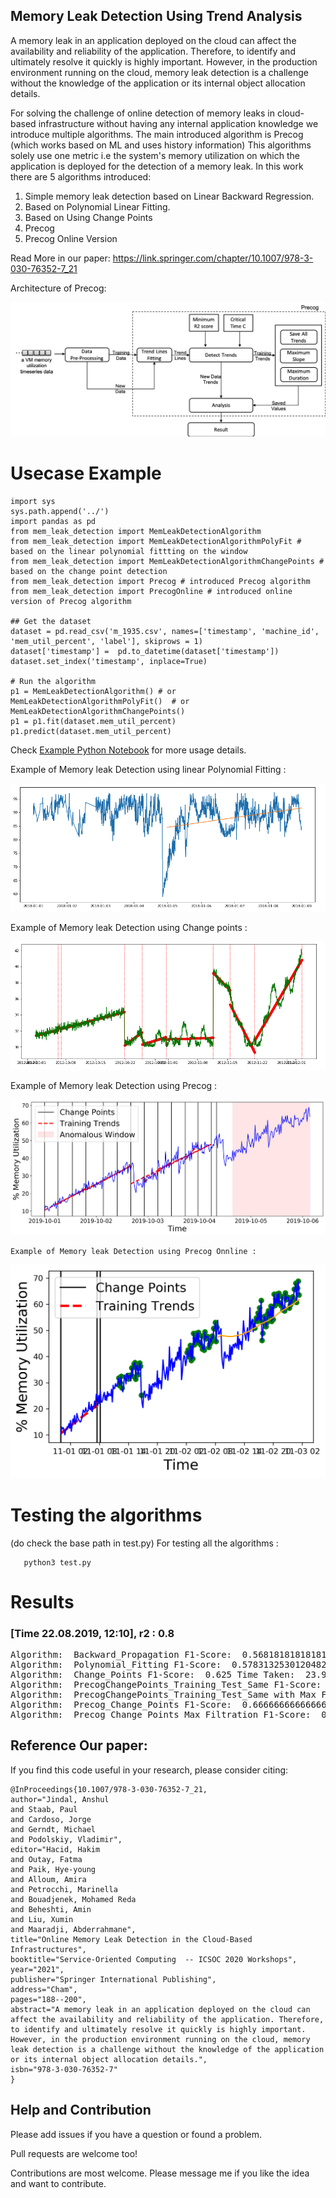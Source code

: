 ## Memory Leak Detection Using Trend Analysis

A memory leak in an application deployed on the cloud can affect the availability and reliability of the application. 
Therefore, to identify and ultimately resolve it quickly is highly important. 
However,  in the production environment running on the cloud, memory leak detection 
is a challenge without the knowledge of the application or its internal object allocation details. 


For solving the challenge of online detection of memory leaks in cloud-based infrastructure 
without having any internal application knowledge we introduce multiple algorithms. 
 The main introduced algorithm is Precog (which works based on ML and uses history information)
 This algorithms solely use one metric i.e the system's memory utilization on 
 which the application is deployed for the detection of a memory leak. In this work there are 5 algorithms introduced: 
 
 1. Simple memory leak detection based on Linear Backward Regression.
 2. Based on Polynomial Linear Fitting.
 3. Based on Using Change Points
 4. Precog
 5. Precog Online Version
 


Read More in our paper: https://link.springer.com/chapter/10.1007/978-3-030-76352-7_21

Architecture of Precog: 
<p align="center">
<img src="https://github.com/ansjin/memory_leak_detection/blob/master/docs/Precog.png"></img>
</p> 

# Usecase Example
 ```
import sys
sys.path.append('../')
import pandas as pd
from mem_leak_detection import MemLeakDetectionAlgorithm
from mem_leak_detection import MemLeakDetectionAlgorithmPolyFit # based on the linear polynomial fittting on the window
from mem_leak_detection import MemLeakDetectionAlgorithmChangePoints # based on the change point detection
from mem_leak_detection import Precog # introduced Precog algorithm
from mem_leak_detection import PrecogOnline # introduced online version of Precog algorithm

## Get the dataset 
dataset = pd.read_csv('m_1935.csv', names=['timestamp', 'machine_id', 'mem_util_percent', 'label'], skiprows = 1)
dataset['timestamp'] =  pd.to_datetime(dataset['timestamp'])
dataset.set_index('timestamp', inplace=True)

# Run the algorithm
p1 = MemLeakDetectionAlgorithm() # or MemLeakDetectionAlgorithmPolyFit()  # or MemLeakDetectionAlgorithmChangePoints() 
p1 = p1.fit(dataset.mem_util_percent)
p1.predict(dataset.mem_util_percent)
 ```
 
 Check [Example Python Notebook](./example/memory_leak_detection_algo%20(example1).ipynb) for more usage details. 
 
 Example of Memory leak Detection using linear Polynomial Fitting : 
 
 ![Polynomial Fitting on the sample data](./docs/example_polyfit.png)
 
 
  Example of Memory leak Detection using Change points : 
 
 ![Using Change Point Detection on the sample data](./docs/example_change_point.png)
 
   Example of Memory leak Detection using Precog : 
 
 ![Using Change Point Detection on the sample data](./docs/precog_perf.png)
 
    Example of Memory leak Detection using Precog Onnline : 
 
 ![Using Change Point Detection on the sample data](./docs/precog_perf_1.png)

# Testing the algorithms
(do check the base path in test.py)
For testing all the algorithms :
 ```
    python3 test.py
  ```

# Results 
### [Time 22.08.2019, 12:10], r2 : 0.8
<pre>
Algorithm:  Backward_Propagation F1-Score:  0.5681818181818182 Time Taken:  97.964118172 TP :  25 FP :  38 TN :  7 FN :  0 TTP :  25 TTN :  45
Algorithm:  Polynomial_Fitting F1-Score:  0.5783132530120482 Time Taken:  92.99911340699998 TP :  24 FP :  34 TN :  11 FN :  1 TTP :  25 TTN :  45
Algorithm:  Change_Points F1-Score:  0.625 Time Taken:  23.922472314999993 TP :  25 FP :  30 TN :  15 FN :  0 TTP :  25 TTN :  45
Algorithm:  PrecogChangePoints_Training_Test_Same F1-Score:  0.6296296296296295 Time Taken:  25.531905480999995 TP :  17 FP :  12 TN :  33 FN :  8 TTP :  25 TTN :  45
Algorithm:  PrecogChangePoints_Training_Test_Same with Max Filtration F1-Score:  0.2758620689655173 Time Taken:  25.482877984999988 TP :  4 FP :  0 TN :  45 FN :  21 TTP :  25 TTN :  45
Algorithm:  Precog_Change_Points F1-Score:  0.6666666666666665 Time Taken:  19.508522030999984 TP :  15 FP :  10 TN :  30 FN :  5 TTP :  20 TTN :  40
Algorithm:  Precog_Change_Points_Max Filtration F1-Score:  0.8571428571428571 Time Taken:  19.517760752000015 TP :  15 FP :  0 TN :  40 FN :  5 TTP :  20 TTN :  40
</pre>


## Reference Our paper:

If you find this code useful in your research, please consider citing:

```
@InProceedings{10.1007/978-3-030-76352-7_21,
author="Jindal, Anshul
and Staab, Paul
and Cardoso, Jorge
and Gerndt, Michael
and Podolskiy, Vladimir",
editor="Hacid, Hakim
and Outay, Fatma
and Paik, Hye-young
and Alloum, Amira
and Petrocchi, Marinella
and Bouadjenek, Mohamed Reda
and Beheshti, Amin
and Liu, Xumin
and Maaradji, Abderrahmane",
title="Online Memory Leak Detection in the Cloud-Based Infrastructures",
booktitle="Service-Oriented Computing  -- ICSOC 2020 Workshops",
year="2021",
publisher="Springer International Publishing",
address="Cham",
pages="188--200",
abstract="A memory leak in an application deployed on the cloud can affect the availability and reliability of the application. Therefore, to identify and ultimately resolve it quickly is highly important. However, in the production environment running on the cloud, memory leak detection is a challenge without the knowledge of the application or its internal object allocation details.",
isbn="978-3-030-76352-7"
}

```

## Help and Contribution

Please add issues if you have a question or found a problem. 

Pull requests are welcome too!

Contributions are most welcome. Please message me if you like the idea and want to contribute. 